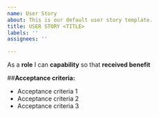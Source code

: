 ```yaml
---
name: User Story
about: This is our default user story template.
title: USER STORY <TITLE>
labels: ''
assignees: ''

---
```


As a **role** I can **capability** so that **received benefit**

##**Acceptance criteria:**

* Acceptance criteria 1
* Acceptance criteria 2
* Acceptance criteria 3

